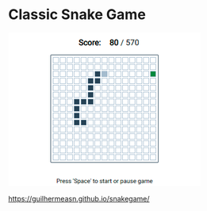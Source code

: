 # Classic Snake Game

[![figure](figure.png)](https://guilhermeasn.github.io/snakegame/)

https://guilhermeasn.github.io/snakegame/